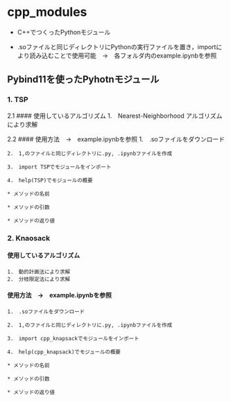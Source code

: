# cpp_modules
* C++でつくったPythonモジュール

* .soファイルと同じディレクトリにPythonの実行ファイルを置き，importにより読み込むことで使用可能　→　各フォルダ内のexample.ipynbを参照

## Pybind11を使ったPyhotnモジュール
### 1. TSP
2.1 #### 使用しているアルゴリズム
	1.　Nearest-Neighborhood アルゴリズムにより求解

2.2 #### 使用方法　→　example.ipynbを参照
	1.　.soファイルをダウンロード

 	2.　1,のファイルと同じディレクトリに.py, .ipynbファイルを作成

 	3.　import TSPでモジュールをインポート

 	4.　help(TSP)でモジュールの概要
	
	* メソッドの名前  
		
   	* メソッドの引数  
	
  	* メソッドの返り値  

### 2. Knaosack
#### 使用しているアルゴリズム
	1.　動的計画法により求解
	2.　分枝限定法により求解

#### 使用方法　→　example.ipynbを参照
	1.　.soファイルをダウンロード

 	2.　1,のファイルと同じディレクトリに.py, .ipynbファイルを作成

 	3.　import cpp_knapsackでモジュールをインポート

 	4.　help(cpp_knapsack)でモジュールの概要
	
	* メソッドの名前  
		
   	* メソッドの引数  
	
  	* メソッドの返り値  
